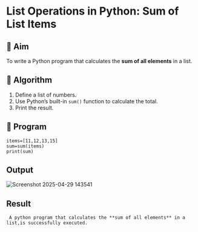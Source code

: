 # List Operations in Python: Sum of List Items

## 🎯 Aim
To write a Python program that calculates the **sum of all elements** in a list.

## 🧠 Algorithm
1. Define a list of numbers.
2. Use Python’s built-in `sum()` function to calculate the total.
3. Print the result.

## 🧾 Program

```
items=[11,12,13,15]
sum=sum(items)
print(sum)

```

## Output
![Screenshot 2025-04-29 143541](https://github.com/user-attachments/assets/faa1ea79-9082-4832-9fc5-1c3f751331c6)



## Result
     A python program that calculates the **sum of all elements** in a list,is successfully executed.

